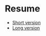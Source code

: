# Resume

* [Short version](https://jygb.us/resume-short)
* [Long version](https://jygb.us/resume-full)

